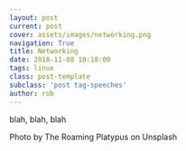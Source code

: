 ```yaml
---
layout: post
current: post
cover: assets/images/networking.png
navigation: True
title: Networking
date: 2018-11-08 10:18:00
tags: linux
class: post-template
subclass: 'post tag-speeches'
author: rob
---
```


blah, blah, blah


Photo by The Roaming Platypus on Unsplash